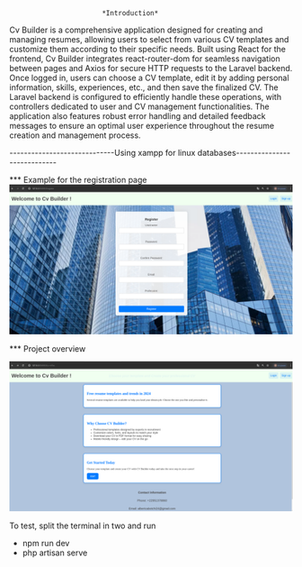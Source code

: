                            *Introduction*

Cv Builder is a comprehensive application designed for creating and managing resumes, allowing users to select from various CV templates and customize them according to their specific needs. Built using React for the frontend, Cv Builder integrates react-router-dom for seamless navigation between pages and Axios for secure HTTP requests to the Laravel backend. Once logged in, users can choose a CV template, edit it by adding personal information, skills, experiences, etc., and then save the finalized CV. The Laravel backend is configured to efficiently handle these operations, with controllers dedicated to user and CV management functionalities. The application also features robust error handling and detailed feedback messages to ensure an optimal user experience throughout the resume creation and management process.


-----------------------------Using xampp for linux databases----------------------------


*** Example for the registration page
![Exemple d'image](assets/f.png)


*** Project overview

![Exemple d'image](assets/g.png)


To test, split the terminal in two and run 

* npm run dev
* php artisan serve